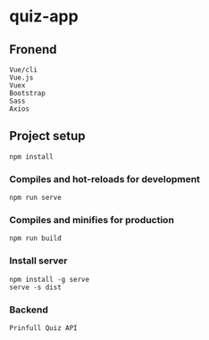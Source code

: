 # quiz-app

## Fronend
```
Vue/cli 
Vue.js 
Vuex 
Bootstrap 
Sass 
Axios
```

## Project setup
```
npm install
```

### Compiles and hot-reloads for development
```
npm run serve
```

### Compiles and minifies for production
```
npm run build
```
### Install server
```
npm install -g serve
serve -s dist
```
### Backend
```
Prinfull Quiz API
```
